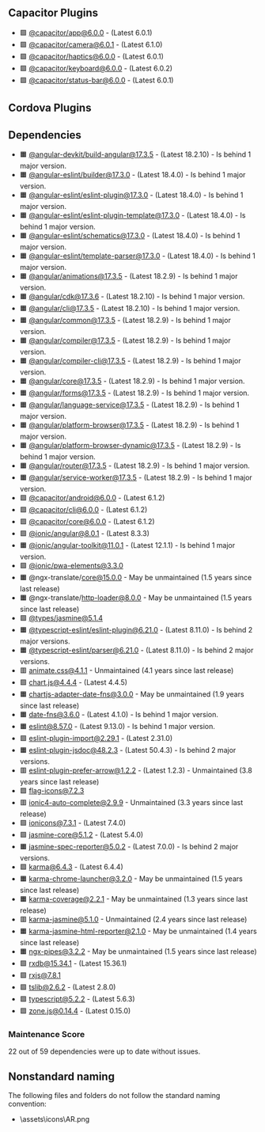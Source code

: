 ## Capacitor Plugins

- 🟩 [@capacitor/app@6.0.0](https://github.com/ionic-team/capacitor-plugins.git) - (Latest 6.0.1)
- 🟩 [@capacitor/camera@6.0.1](https://github.com/ionic-team/capacitor-plugins.git) - (Latest 6.1.0)
- 🟩 [@capacitor/haptics@6.0.0](https://github.com/ionic-team/capacitor-plugins.git) - (Latest 6.0.1)
- 🟩 [@capacitor/keyboard@6.0.0](https://github.com/ionic-team/capacitor-plugins.git) - (Latest 6.0.2)
- 🟩 [@capacitor/status-bar@6.0.0](https://github.com/ionic-team/capacitor-plugins.git) - (Latest 6.0.1)
## Cordova Plugins

## Dependencies

- 🟧 [@angular-devkit/build-angular@17.3.5](https://github.com/angular/angular-cli.git) - (Latest 18.2.10) - Is behind 1 major version.
- 🟧 [@angular-eslint/builder@17.3.0](https://github.com/angular-eslint/angular-eslint.git) - (Latest 18.4.0) - Is behind 1 major version.
- 🟧 [@angular-eslint/eslint-plugin@17.3.0](https://github.com/angular-eslint/angular-eslint.git) - (Latest 18.4.0) - Is behind 1 major version.
- 🟧 [@angular-eslint/eslint-plugin-template@17.3.0](https://github.com/angular-eslint/angular-eslint.git) - (Latest 18.4.0) - Is behind 1 major version.
- 🟧 [@angular-eslint/schematics@17.3.0](https://github.com/angular-eslint/angular-eslint.git) - (Latest 18.4.0) - Is behind 1 major version.
- 🟧 [@angular-eslint/template-parser@17.3.0](https://github.com/angular-eslint/angular-eslint.git) - (Latest 18.4.0) - Is behind 1 major version.
- 🟧 [@angular/animations@17.3.5](https://github.com/angular/angular.git) - (Latest 18.2.9) - Is behind 1 major version.
- 🟧 [@angular/cdk@17.3.6](https://github.com/angular/components.git) - (Latest 18.2.10) - Is behind 1 major version.
- 🟧 [@angular/cli@17.3.5](https://github.com/angular/angular-cli.git) - (Latest 18.2.10) - Is behind 1 major version.
- 🟧 [@angular/common@17.3.5](https://github.com/angular/angular.git) - (Latest 18.2.9) - Is behind 1 major version.
- 🟧 [@angular/compiler@17.3.5](https://github.com/angular/angular.git) - (Latest 18.2.9) - Is behind 1 major version.
- 🟧 [@angular/compiler-cli@17.3.5](https://github.com/angular/angular.git) - (Latest 18.2.9) - Is behind 1 major version.
- 🟧 [@angular/core@17.3.5](https://github.com/angular/angular.git) - (Latest 18.2.9) - Is behind 1 major version.
- 🟧 [@angular/forms@17.3.5](https://github.com/angular/angular.git) - (Latest 18.2.9) - Is behind 1 major version.
- 🟧 [@angular/language-service@17.3.5](https://github.com/angular/angular.git) - (Latest 18.2.9) - Is behind 1 major version.
- 🟧 [@angular/platform-browser@17.3.5](https://github.com/angular/angular.git) - (Latest 18.2.9) - Is behind 1 major version.
- 🟧 [@angular/platform-browser-dynamic@17.3.5](https://github.com/angular/angular.git) - (Latest 18.2.9) - Is behind 1 major version.
- 🟧 [@angular/router@17.3.5](https://github.com/angular/angular.git) - (Latest 18.2.9) - Is behind 1 major version.
- 🟧 [@angular/service-worker@17.3.5](https://github.com/angular/angular.git) - (Latest 18.2.9) - Is behind 1 major version.
- 🟩 [@capacitor/android@6.0.0](https://github.com/ionic-team/capacitor.git) - (Latest 6.1.2)
- 🟩 [@capacitor/cli@6.0.0](https://github.com/ionic-team/capacitor.git) - (Latest 6.1.2)
- 🟩 [@capacitor/core@6.0.0](https://github.com/ionic-team/capacitor.git) - (Latest 6.1.2)
- 🟩 [@ionic/angular@8.0.1](https://github.com/ionic-team/ionic-framework.git) - (Latest 8.3.3)
- 🟧 [@ionic/angular-toolkit@11.0.1](https://github.com/ionic-team/angular-toolkit.git) - (Latest 12.1.1) - Is behind 1 major version.
- 🟩 [@ionic/pwa-elements@3.3.0](https://github.com/ionic-team/ionic-pwa-elements.git)
- 🟧 @ngx-translate/core@15.0.0 - May be unmaintained (1.5 years since last release)
- 🟧 @ngx-translate/http-loader@8.0.0 - May be unmaintained (1.5 years since last release)
- 🟩 [@types/jasmine@5.1.4](https://github.com/DefinitelyTyped/DefinitelyTyped.git)
- 🟧 [@typescript-eslint/eslint-plugin@6.21.0](https://github.com/typescript-eslint/typescript-eslint.git) - (Latest 8.11.0) - Is behind 2 major versions.
- 🟧 [@typescript-eslint/parser@6.21.0](https://github.com/typescript-eslint/typescript-eslint.git) - (Latest 8.11.0) - Is behind 2 major versions.
- 🟥 [animate.css@4.1.1](https://github.com/animate-css/animate.css.git) - Unmaintained (4.1 years since last release)
- 🟩 [chart.js@4.4.4](https://github.com/chartjs/Chart.js.git) - (Latest 4.4.5)
- 🟧 [chartjs-adapter-date-fns@3.0.0](https://github.com/chartjs/chartjs-adapter-date-fns.git) - May be unmaintained (1.9 years since last release)
- 🟧 [date-fns@3.6.0](https://github.com/date-fns/date-fns.git) - (Latest 4.1.0) - Is behind 1 major version.
- 🟧 [eslint@8.57.0](https://github.com/eslint/eslint.git) - (Latest 9.13.0) - Is behind 1 major version.
- 🟩 [eslint-plugin-import@2.29.1](https://github.com/import-js/eslint-plugin-import.git) - (Latest 2.31.0)
- 🟧 [eslint-plugin-jsdoc@48.2.3](https://github.com/gajus/eslint-plugin-jsdoc.git) - (Latest 50.4.3) - Is behind 2 major versions.
- 🟥 [eslint-plugin-prefer-arrow@1.2.2](https://github.com/TristonJ/eslint-plugin-prefer-arrow.git) - (Latest 1.2.3) - Unmaintained (3.8 years since last release)
- 🟩 [flag-icons@7.2.3](https://github.com/lipis/flag-icons.git)
- 🟥 [ionic4-auto-complete@2.9.9](https://github.com/jrquick17/ionic4-auto-complete.git) - Unmaintained (3.3 years since last release)
- 🟩 [ionicons@7.3.1](https://github.com/ionic-team/ionicons.git) - (Latest 7.4.0)
- 🟩 [jasmine-core@5.1.2](https://github.com/jasmine/jasmine.git) - (Latest 5.4.0)
- 🟧 [jasmine-spec-reporter@5.0.2](https://github.com/bcaudan/jasmine-spec-reporter.git) - (Latest 7.0.0) - Is behind 2 major versions.
- 🟩 [karma@6.4.3](https://github.com/karma-runner/karma.git) - (Latest 6.4.4)
- 🟧 [karma-chrome-launcher@3.2.0](https://github.com/karma-runner/karma-chrome-launcher.git) - May be unmaintained (1.5 years since last release)
- 🟧 [karma-coverage@2.2.1](https://github.com/karma-runner/karma-coverage.git) - May be unmaintained (1.3 years since last release)
- 🟥 [karma-jasmine@5.1.0](https://github.com/karma-runner/karma-jasmine.git) - Unmaintained (2.4 years since last release)
- 🟧 [karma-jasmine-html-reporter@2.1.0](https://github.com/dfederm/karma-jasmine-html-reporter.git) - May be unmaintained (1.4 years since last release)
- 🟧 [ngx-pipes@3.2.2](https://github.com/danrevah/ngx-pipes.git) - May be unmaintained (1.5 years since last release)
- 🟩 [rxdb@15.34.1](https://github.com/pubkey/rxdb.git) - (Latest 15.36.1)
- 🟩 [rxjs@7.8.1](https://github.com/reactivex/rxjs.git)
- 🟩 [tslib@2.6.2](https://github.com/Microsoft/tslib.git) - (Latest 2.8.0)
- 🟩 [typescript@5.2.2](https://github.com/microsoft/TypeScript.git) - (Latest 5.6.3)
- 🟩 [zone.js@0.14.4](https://github.com/angular/angular.git) - (Latest 0.15.0)
### Maintenance Score
22 out of 59 dependencies were up to date without issues.



## Nonstandard naming
The following files and folders do not follow the standard naming convention:

- \assets\icons\AR.png
